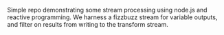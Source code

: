 Simple repo demonstrating some stream processing using node.js and reactive programming. We harness a fizzbuzz stream for variable outputs, and filter on results from writing to the transform stream.

